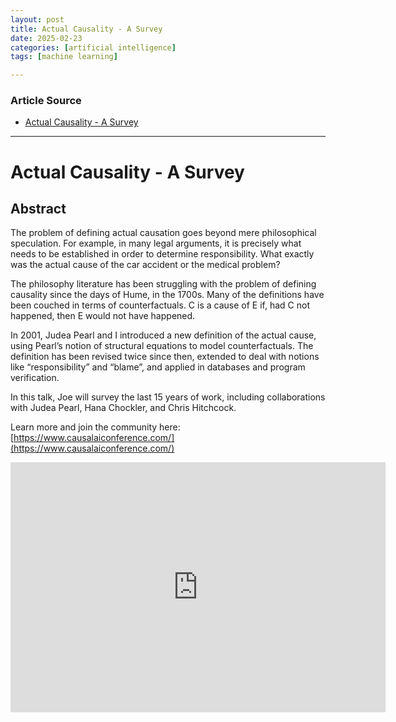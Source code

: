 ```yaml
---
layout: post
title: Actual Causality - A Survey
date: 2025-02-23
categories: [artificial intelligence]
tags: [machine learning]

---
```


### Article Source


* [Actual Causality - A Survey](https://www.youtube.com/watch?v=ji91TDomjVM)

---


# Actual Causality - A Survey

## Abstract

The problem of defining actual causation goes beyond mere philosophical speculation. For example, in many legal arguments, it is precisely what needs to be established in order to determine responsibility. What exactly was the actual cause of the car accident or the medical problem?

The philosophy literature has been struggling with the problem of defining causality since the days of Hume, in the 1700s. Many of the definitions have been couched in terms of counterfactuals. C is a cause of E if, had C not happened, then E would not have happened.

In 2001, Judea Pearl and I introduced a new definition of the actual cause, using Pearl’s notion of structural equations to model counterfactuals. The definition has been revised twice since then, extended to deal with notions like “responsibility” and “blame”, and applied in databases and program verification.

In this talk, Joe will survey the last 15 years of work, including collaborations with Judea Pearl, Hana Chockler, and Chris Hitchcock.

Learn more and join the community here:
[https://www.causalaiconference.com/](https://www.causalaiconference.com/)

<iframe width="600" height="400" src="https://www.youtube.com/embed/ji91TDomjVM?si=cZdslz4rPwtIwwF6" title="YouTube video player" frameborder="0" allow="accelerometer; autoplay; clipboard-write; encrypted-media; gyroscope; picture-in-picture; web-share" referrerpolicy="strict-origin-when-cross-origin" allowfullscreen></iframe>
